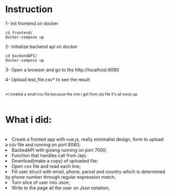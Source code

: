 <h1>Instruction</h1>

1- Init frontend on docker
 
	cd frontend/
	docker-compose up

2- Initialize backend api on docker

	cd backendAPI/
	docker-compose up

3- Open a browser and go to the http://localhost:8080

4- Upload test_file.csv* to see the result 

<br>
<small>*I created a small cvs file because the one i got from zip file it's all mess up.</small>

<br>
<br>

<h1>What i did:</h1><br>
	<li>Create a fronted app with vue.js, really minimalist design, form to upload a csv file and running on port 8080;	
	<li>BackedAPI with golang running on port 7000;
	<li>Function that handles call from /api;
	<li>Download(make a copy) of uploaded file;
	<li>Open csv file and read each line;
	<li>Fill user struct with email, phone, parcel and country which is determined by phone number through regular expression match;
	<li>Turn slice of user into Json;
	<li>Write to the page all the user on Json notation;
	
	 
	

